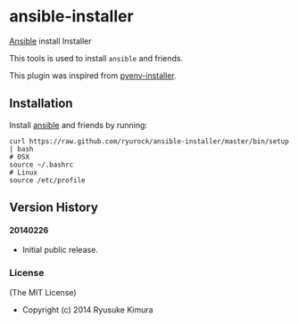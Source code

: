 ansible-installer
=================

[Ansible](http://www.ansible.com/home) install Installer

This tools is used to install `ansible` and friends.

This plugin was inspired from [pyenv-installer](https://github.com/yyuu/pyenv-installer).

## Installation

Install [ansible](http://www.ansible.com/home) and friends by running:

```
curl https://raw.github.com/ryurock/ansible-installer/master/bin/setup | bash
# OSX
source ~/.bashrc
# Linux
source /etc/profile

```
## Version History

#### 20140226

 * Initial public release.

### License

(The MIT License)

* Copyright (c) 2014 Ryusuke Kimura
